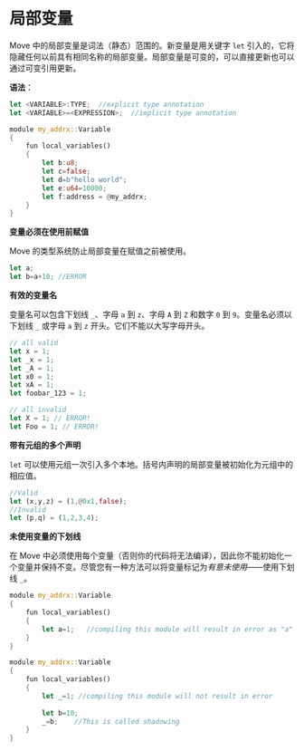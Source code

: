 # 局部变量
Move 中的局部变量是词法（静态）范围的。新变量是用关键字 `let` 引入的，它将隐藏任何以前具有相同名称的局部变量。局部变量是可变的，可以直接更新也可以通过可变引用更新。

**语法**：

<!-- # Local variables

Local variables in Move are lexically (statically) scoped. New variables are introduced with the keyword `let`, which will shadow any previous local with the same name. Locals are mutable and can be updated both directly and via a mutable reference.

**Syntax:** -->

```rust
let <VARIABLE>:TYPE;  //explicit type annotation
let <VARIABLE>=<EXPRESSION>;  //implicit type annotation
```

```rust
module my_addrx::Variable
{
    fun local_variables()
    {
        let b:u8;
        let c=false;
        let d=b"hello world";
        let e:u64=10000;
        let f:address = @my_addrx;
    }
}
```

**变量必须在使用前赋值**

Move 的类型系统防止局部变量在赋值之前被使用。

<!-- **Variables must be assigned before use**

Move's type system prevents a local variable from being used before it has been assigned. -->

```rust
let a;
let b=a+10; //ERROR
```

**有效的变量名**

变量名可以包含下划线 `_`、字母 `a` 到 `z`、字母 `A` 到 `Z` 和数字 `0` 到 `9`。变量名必须以下划线 `_` 或字母 `a` 到 `z` 开头。它们不能以大写字母开头。

<!-- **Valid variable names**

Variable names can contain underscores `_`, letters `a` to `z`, letters `A` to `Z`, and digits `0` to `9`. Variable names must start with either an underscore `_` or a letter `a` through `z`. They _cannot_ start with uppercase letters. -->

```rust
// all valid
let x = 1;
let _x = 1;
let _A = 1;
let x0 = 1;
let xA = 1;
let foobar_123 = 1;

// all invalid
let X = 1; // ERROR!
let Foo = 1; // ERROR!
```

**带有元组的多个声明**

`let` 可以使用元组一次引入多个本地。括号内声明的局部变量被初始化为元组中的相应值。

<!-- **Multiple declarations with tuples**

`let` can introduce more than one local at a time using tuples. The locals declared inside the parenthesis are initialized to the corresponding values from the tuple. -->

```rust
//Valid
let (x,y,z) = (1,@0x1,false);
//Invalid
let (p,q) = (1,2,3,4);
```

**未使用变量的下划线**

在 Move 中必须使用每个变量（否则你的代码将无法编译），因此你不能初始化一个变量并保持不变。尽管您有一种方法可以将变量标记为*有意未使用*——使用下划线 `_`。

<!-- **Underscore for unused variables**

In Move every variable must be used (otherwise your code won't compile), hence you can't initialize one and leave it untouched. Though you have one way to mark variable as _intentionally unused_ - by using underscore `_`. -->

```rust
module my_addrx::Variable
{
    fun local_variables()
    {
        let a=1;   //compiling this module will result in error as "a" is not being used.
    }
}
```

```rust
module my_addrx::Variable
{
    fun local_variables()
    {
        let _=1; //compiling this module will not result in error
        
        let b=10;
        _=b;    //This is called shadowing
    }
}
```
